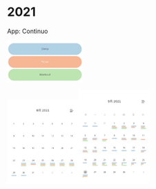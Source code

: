 # 2021

App: Continuo

<img src="/Picture/item.jpeg" width="35%">

<img src="/Picture/August.jpeg" width="33%"><img src="/Picture/September.jpeg" width="33%">
